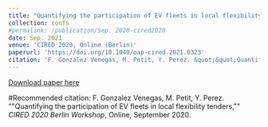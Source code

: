 ```yaml
---
title: "Quantifying the participation of EV fleets in local flexibility tenders"
collection: confs
#permalink: /publication/Sep. 2020-cired2020
date: Sep. 2021
venue: 'CIRED 2020, Online (Berlin)'
paperurl: 'https://doi.org/10.1049/oap-cired.2021.0323'
citation: 'F. Gonzalez Venegas, M. Petit, Y. Perez. &quot;&quot;Quantifying the participation of EV fleets in local flexibility tenders,&quot;&quot; <i>CIRED 2020 Berlin Workshop</i>, Online, September 2020.'
---
```


<a href='https://doi.org/10.1049/oap-cired.2021.0323'>Download paper here</a>

#Recommended citation: F. Gonzalez Venegas, M. Petit, Y. Perez. &quot;&quot;Quantifying the participation of EV fleets in local flexibility tenders,&quot;&quot; <i>CIRED 2020 Berlin Workshop</i>, Online, September 2020.